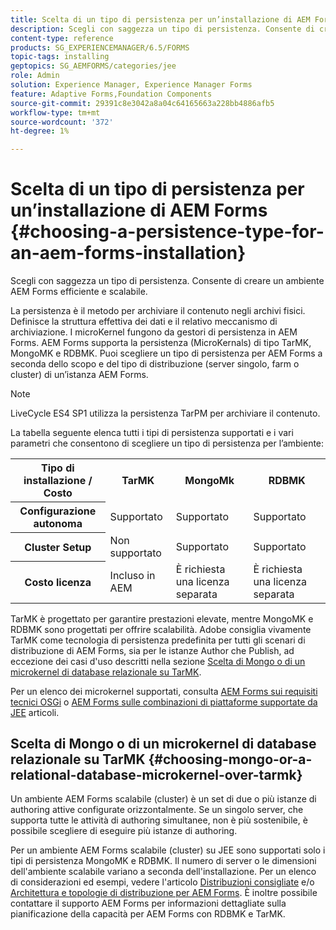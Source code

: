```yaml
---
title: Scelta di un tipo di persistenza per un’installazione di AEM Forms
description: Scegli con saggezza un tipo di persistenza. Consente di creare un ambiente AEM Forms efficiente e scalabile.
content-type: reference
products: SG_EXPERIENCEMANAGER/6.5/FORMS
topic-tags: installing
geptopics: SG_AEMFORMS/categories/jee
role: Admin
solution: Experience Manager, Experience Manager Forms
feature: Adaptive Forms,Foundation Components
source-git-commit: 29391c8e3042a8a04c64165663a228bb4886afb5
workflow-type: tm+mt
source-wordcount: '372'
ht-degree: 1%

---
```


# Scelta di un tipo di persistenza per un’installazione di AEM Forms {#choosing-a-persistence-type-for-an-aem-forms-installation}

Scegli con saggezza un tipo di persistenza. Consente di creare un ambiente AEM Forms efficiente e scalabile.

La persistenza è il metodo per archiviare il contenuto negli archivi fisici. Definisce la struttura effettiva dei dati e il relativo meccanismo di archiviazione. I microKernel fungono da gestori di persistenza in AEM Forms. AEM Forms supporta la persistenza (MicroKernals) di tipo TarMK, MongoMK e RDBMK. Puoi scegliere un tipo di persistenza per AEM Forms a seconda dello scopo e del tipo di distribuzione (server singolo, farm o cluster) di un’istanza AEM Forms.

>[!NOTE]
>
>LiveCycle ES4 SP1 utilizza la persistenza TarPM per archiviare il contenuto.

La tabella seguente elenca tutti i tipi di persistenza supportati e i vari parametri che consentono di scegliere un tipo di persistenza per l’ambiente:

<table>
 <tbody>
  <tr>
   <th><strong>Tipo di installazione / Costo</strong></th>
   <th><strong>TarMK</strong></th>
   <th><strong>MongoMk</strong></th>
   <th><strong>RDBMK</strong></th>
  </tr>
  <tr>
   <th><strong>Configurazione autonoma</strong></th>
   <td>Supportato<br /> </td>
   <td>Supportato</td>
   <td>Supportato</td>
  </tr>
  <tr>
   <th><strong>Cluster Setup</strong></th>
   <td>Non supportato</td>
   <td>Supportato</td>
   <td>Supportato</td>
  </tr>
  <tr>
   <th><strong>Costo licenza</strong></th>
   <td>Incluso in AEM </td>
   <td>È richiesta una licenza separata</td>
   <td>È richiesta una licenza separata</td>
  </tr>
 </tbody>
</table>

TarMK è progettato per garantire prestazioni elevate, mentre MongoMK e RDBMK sono progettati per offrire scalabilità. Adobe consiglia vivamente TarMK come tecnologia di persistenza predefinita per tutti gli scenari di distribuzione di AEM Forms, sia per le istanze Author che Publish, ad eccezione dei casi d&#39;uso descritti nella sezione [Scelta di Mongo o di un microkernel di database relazionale su TarMK](#p-choosing-mongo-or-a-relational-database-microkernel-over-tarmk-p).

Per un elenco dei microkernel supportati, consulta [AEM Forms sui requisiti tecnici OSGi](/help/sites-deploying/technical-requirements.md) o [AEM Forms sulle combinazioni di piattaforme supportate da JEE](/help/forms/using/aem-forms-jee-supported-platforms.md) articoli.

## Scelta di Mongo o di un microkernel di database relazionale su TarMK {#choosing-mongo-or-a-relational-database-microkernel-over-tarmk}

Un ambiente AEM Forms scalabile (cluster) è un set di due o più istanze di authoring attive configurate orizzontalmente. Se un singolo server, che supporta tutte le attività di authoring simultanee, non è più sostenibile, è possibile scegliere di eseguire più istanze di authoring.

Per un ambiente AEM Forms scalabile (cluster) su JEE sono supportati solo i tipi di persistenza MongoMK e RDBMK. Il numero di server o le dimensioni dell&#39;ambiente scalabile variano a seconda dell&#39;installazione. Per un elenco di considerazioni ed esempi, vedere l&#39;articolo [Distribuzioni consigliate](/help/sites-deploying/recommended-deploys.md) e/o [Architettura e topologie di distribuzione per AEM Forms](/help/forms/using/aem-forms-architecture-deployment.md). È inoltre possibile contattare il supporto AEM Forms per informazioni dettagliate sulla pianificazione della capacità per AEM Forms con RDBMK e TarMK.
